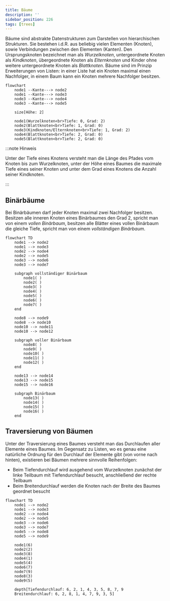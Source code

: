 ```yaml
---
title: Bäume
description: ''
sidebar_position: 226
tags: [trees]
---
```


Bäume sind abstrakte Datenstrukturen zum Darstellen von hierarchischen
Strukturen. Sie bestehen i.d.R. aus beliebig vielen Elementen (Knoten), sowie
Verbindungen zwischen den Elementen (Kanten). Den Ursprungsknoten bezeichnet man
als _Wurzelknoten_, untergeordnete Knoten als _Kindknoten_, übergeordnete Knoten
als _Elternknoten_ und Kinder ohne weitere untergeordnete Knoten als
_Blattknoten_. Bäume sind im Prinzip Erweiterungen von Listen: in einer Liste
hat ein Knoten maximal einen Nachfolger, in einem Baum kann ein Knoten mehrere
Nachfolger besitzen.

```mermaid
flowchart
    node1 --Kante---> node2
    node1 --Kante---> node3
    node3 --Kante---> node4
    node3 --Kante---> node5

    size[Höhe: 2]

    node1(Wurzelknoten<br>Tiefe: 0, Grad: 2)
    node2(Blattknoten<br>Tiefe: 1, Grad: 0)
    node3(Kindknoten/Elternknoten<br>Tiefe: 1, Grad: 2)
    node4(Blattknoten<br>Tiefe: 2, Grad: 0)
    node5(Blattknoten<br>Tiefe: 2, Grad: 0)
```

:::note Hinweis

Unter der Tiefe eines Knotens versteht man die Länge des Pfades vom Knoten bis
zum Wurzelknoten, unter der Höhe eines Baumes die maximale Tiefe eines seiner
Knoten und unter dem Grad eines Knotens die Anzahl seiner Kindknoten.

:::

## Binärbäume

Bei Binärbäumen darf jeder Knoten maximal zwei Nachfolger besitzen. Besitzen
alle inneren Knoten eines Binärbaumes den Grad 2, spricht man von einem _vollen
Binärbaum_, besitzen alle Blätter eines vollen Binärbaum die gleiche Tiefe,
spricht man von einem _vollständigen Binärbaum_.

```mermaid
flowchart TD
    node1 --> node2
    node1 --> node3
    node2 --> node4
    node2 --> node5
    node3 --> node6
    node3 --> node7

    subgraph vollständiger Binärbaum
        node1( )
        node2( )
        node3( )
        node4( )
        node5( )
        node6( )
        node7( )
    end

    node8 --> node9
    node8 --> node10
    node10 --> node11
    node10 --> node12

    subgraph voller Binärbaum
        node8( )
        node9( )
        node10( )
        node11( )
        node12( )
    end

    node13 --> node14
    node13 --> node15
    node15 --> node16

    subgraph Binärbaum
        node13( )
        node14( )
        node15( )
        node16( )
    end
```

## Traversierung von Bäumen

Unter der Traversierung eines Baumes versteht man das Durchlaufen aller Elemente
eines Baumes. Im Gegensatz zu Listen, wo es genau eine natürliche Ordnung für
den Durchlauf der Elemente gibt (von vorne nach hinten), existieren bei Bäumen
mehrere sinnvolle Reihenfolgen:

- Beim Tiefendurchlauf wird ausgehend vom Wurzelknoten zunächst der linke
  Teilbaum mit Tiefendurchlauf besucht, anschließend der rechte Teilbaum
- Beim Breitendurchlauf werden die Knoten nach der Breite des Baumes geordnet
  besucht

```mermaid
flowchart TD
    node1 --> node2
    node1 --> node3
    node2 --> node4
    node2 --> node5
    node3 --> node6
    node3 --> node7
    node5 --> node8
    node5 --> node9

    node1(6)
    node2(2)
    node3(8)
    node4(1)
    node5(4)
    node6(7)
    node7(9)
    node8(3)
    node9(5)

    depth[Tiefendurchlauf: 6, 2, 1, 4, 3, 5, 8, 7, 9
    Breitendurchlauf: 6, 2, 8, 1, 4, 7, 9, 3, 5]
```
